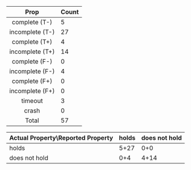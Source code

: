 
| Prop | Count |
|:----:|:------|
|complete   (T-)|5|
|incomplete (T-)|27|
|complete   (T+)|4|
|incomplete (T+)|14|
|complete   (F-)|0|
|incomplete (F-)|4|
|complete   (F+)|0|
|incomplete (F+)|0|
|timeout        |3|
|crash          |0|
|Total          |57|

| Actual Property\Reported Property | holds | does not hold |
|------------------------------------|-------|---------------|
| holds | 5+27 | 0+0 |
| does not hold | 0+4 | 4+14 |

